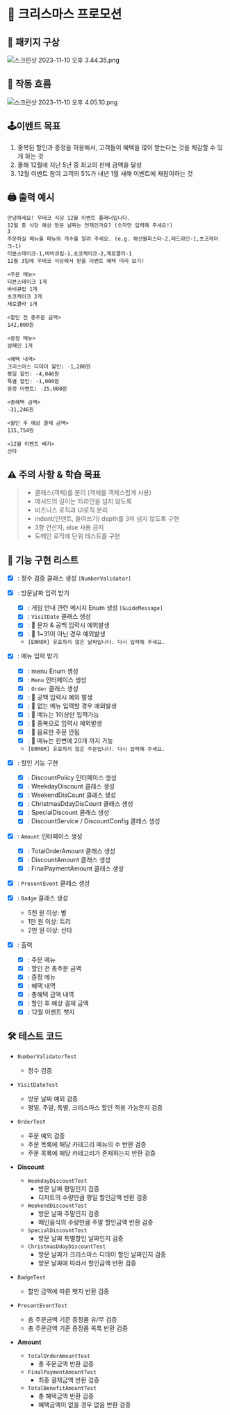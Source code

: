 # 🎄 크리스마스 프로모션

## 🤔 패키지 구상
![스크린샷 2023-11-10 오후 3.44.35.png](..%2F..%2F..%2F%EC%8A%A4%ED%81%AC%EB%A6%B0%EC%83%B7%202023-11-10%20%EC%98%A4%ED%9B%84%203.44.35.png)

## 🚀 작동 흐름
![스크린샷 2023-11-10 오후 4.05.10.png](..%2F..%2F..%2F..%2F..%2F..%2Fvar%2Ffolders%2Ft8%2F146gz8fj4k7ffjgxpprm364h0000gn%2FT%2FTemporaryItems%2FNSIRD_screencaptureui_0WUuiN%2F%EC%8A%A4%ED%81%AC%EB%A6%B0%EC%83%B7%202023-11-10%20%EC%98%A4%ED%9B%84%204.05.10.png)

## 🕹이벤트 목표
1. 중복된 할인과 증정을 허용해서, 고객들이 혜택을 많이 받는다는 것을 체감할 수 있게 하는 것
2. 올해 12월에 지난 5년 중 최고의 판매 금액을 달성
3. 12월 이벤트 참여 고객의 5%가 내년 1월 새해 이벤트에 재참여하는 것

## 🖨 출력 예시
```
안녕하세요! 우테코 식당 12월 이벤트 플래너입니다.
12월 중 식당 예상 방문 날짜는 언제인가요? (숫자만 입력해 주세요!)
3
주문하실 메뉴를 메뉴와 개수를 알려 주세요. (e.g. 해산물파스타-2,레드와인-1,초코케이크-1)
티본스테이크-1,바비큐립-1,초코케이크-2,제로콜라-1
12월 3일에 우테코 식당에서 받을 이벤트 혜택 미리 보기!
 
<주문 메뉴>
티본스테이크 1개
바비큐립 1개
초코케이크 2개
제로콜라 1개
 
<할인 전 총주문 금액>
142,000원
 
<증정 메뉴>
샴페인 1개
 
<혜택 내역>
크리스마스 디데이 할인: -1,200원
평일 할인: -4,046원
특별 할인: -1,000원
증정 이벤트: -25,000원
 
<총혜택 금액>
-31,246원
 
<할인 후 예상 결제 금액>
135,754원
 
<12월 이벤트 배지>
산타
```

## ⚠️ 주의 사항 & 학습 목표
> - 클래스(객체)를 분리 (객체를 객체스럽게 사용)
> - 메서드의 길이는 15라인을 넘지 않도록
> - 비즈니스 로직과 UI로직 분리
> - indent(인덴트, 들여쓰기) depth를 3이 넘지 않도록 구현
> - 3항 연산자, else 사용 금지
> - 도메인 로직에 단위 테스트를 구현

## 📝 기능 구현 리스트
- [X] : 정수 검증 클래스 생성 `[NumberValidator]`
- [X] : 방문날짜 입력 받기
  - [X] : 게임 안내 관련 메시지 Enum 생성 `[GuideMessage]`
  - [X] : `VisitDate` 클래스 생성
  - [X] : 🚨 문자 & 공백 입력시 예외발생
  - [X] : 🚨 1~31이 아닌 경우 예외발생
  - `[ERROR] 유효하지 않은 날짜입니다. 다시 입력해 주세요.`

- [X] : 메뉴 입력 받기
  - [X] : menu Enum 생성
  - [X] : `Menu` 인터페이스 생성
  - [X] : `Order` 클래스 생성
  - [X] : 🚨 공백 입력시 예외 발생
  - [X] : 🚨 없는 메뉴 입력할 경우 예외발생
  - [X] : 🚨 메뉴는 1이상만 입력가능
  - [X] : 🚨 중복으로 입력시 예외발생
  - [X] : 🚨 음료만 주문 안됨
  - [X] : 🚨 메뉴는 한번에 20개 까지 가능
  - `[ERROR] 유효하지 않은 주문입니다. 다시 입력해 주세요.`

- [X] : 할인 기능 구현
  - [X] : DiscountPolicy 인터페이스 생성
  - [X] : WeekdayDiscount 클래스 생성
  - [X] : WeekendDisCount 클래스 생성
  - [X] : ChristmasDdayDisCount 클래스 생성
  - [X] : SpecialDiscount 클래스 생성
  - [X] : DiscountService / DiscountConfig 클래스 생성
- [X] : `Amount` 인터페이스 생성
  - [X] : TotalOrderAmount 클래스 생성
  - [X] : DiscountAmount 클래스 생성
  - [X] : FinalPaymentAmount 클래스 생성
- [X] : `PresentEvent` 클래스 생성
- [X] : `Badge` 클래스 생성
  - 5천 원 이상: 별
  - 1만 원 이상: 트리
  - 2만 원 이상: 산타

- [X] : 출력
  - [X] : 주문 메뉴
  - [X] : 할인 전 총주문 금액
  - [X] : 증정 메뉴
  - [X] : 혜택 내역
  - [X] : 총혜택 금액 내역
  - [X] : 할인 후 예상 결제 금액
  - [X] : 12월 이벤트 뱃지

## 🛠 테스트 코드
- `NumberValidatorTest`
  - 정수 검증
- `VisitDateTest`
  - 방문 날짜 예외 검증
  - 평일, 주말, 특별, 크리스마스 할인 적용 가능한지 검증
- `OrderTest`
  - 주문 예외 검증
  - 주문 목록에 해당 카테고리 메뉴의 수 반환 검증
  - 주문 목록에 해당 카테고리가 존재하는지 반환 검증
- **Discount**
  - `WeekdayDiscountTest`
    - 방문 날짜 평일인지 검증
    - 디저트의 수량만큼 평일 할인금액 반환 검증
  - `WeekendDiscountTest`
    - 방문 날짜 주말인지 검증
    - 메인음식의 수량만큼 주말 할인금액 반환 검증
  - `SpecialDiscountTest`
    - 방문 날짜 특별할인 날짜인지 검증
  - `ChristmasDdayDiscountTest`
    - 방문 날짜가 크리스마스 디데이 할인 날짜인지 검증
    - 방문 날짜에 따라서 할인금액 반환 검증

- `BadgeTest`
  - 할인 금액에 따른 뱃지 반환 검증
- `PresentEventTest`
  - 총 주문금액 기준 증정품 유/무 검증
  - 총 주문금액 기준 증정품 목록 반환 검증

- **Amount**
  - `TotalOrderAmountTest`
    - 총 주문금액 반환 검증
  - `FinalPaymentAmountTest`
    - 최종 결제금액 반환 검증
  - `TotalBenefitAmountTest`
    - 총 혜택금액 반환 검증
    - 혜택금액이 없을 경우 없음 반환 검증
